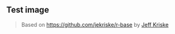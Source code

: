 ## Test image

>Based on https://github.com/jekriske/r-base by [Jeff Kriske](https://github.com/jekriske)

